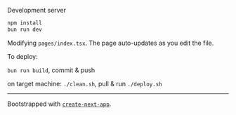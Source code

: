 Development server

```bash
npm install
bun run dev
```

Modifying `pages/index.tsx`. The page auto-updates as you edit the file.

To deploy:

`bun run build`, commit & push

on target machine:
`./clean.sh`, pull & run `./deploy.sh`

---

Bootstrapped with [`create-next-app`](https://github.com/vercel/next.js/tree/canary/packages/create-next-app).
